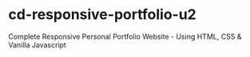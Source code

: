 # cd-responsive-portfolio-u2
Complete Responsive Personal Portfolio Website - Using HTML, CSS &amp; Vanilla Javascript
